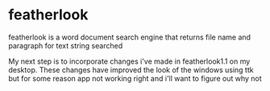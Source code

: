 # featherlook
featherlook is a word document search engine that returns file name and paragraph for text string searched

My next step is to incorporate changes i've made in featherlook1.1 on my desktop. These changes have improved the look of the windows using ttk but for some reason app not working right and i'll want to figure out why not
